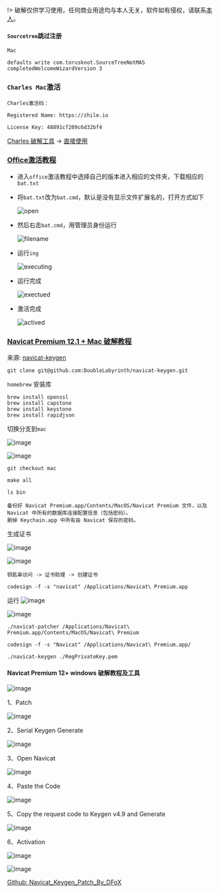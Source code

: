 

!> 破解仅供学习使用，任何商业用途均与本人无关，软件如有侵权，请联系[本人](https://github.com/Rain120)。

#### `Sourcetree`跳过注册

`Mac`

```shell
defaults write com.torusknot.SourceTreeNotMAS completedWelcomeWizardVersion 3
```

### `Charles Mac`激活

```
Charles激活码：

Registered Name: https://zhile.io

License Key: 48891cf209c6d32bf4
```

[Charles 破解工具](https://github.com/8enet/Charles-Crack) -> [直接使用](https://www.zzzmode.com/mytools/charles/)

### [Office激活教程](https://github.com/Rain120/Free-Source/blob/master/office%20%E7%A0%B4%E8%A7%A3%E6%95%99%E7%A8%8B/README.md)

- 进入`office`激活教程中选择自己的版本进入相应的文件夹，下载相应的`bat.txt`

- 将`bat.txt`改为`bat.cmd`，默认是没有显示文件扩展名的，打开方式如下

  ![open](https://camo.githubusercontent.com/793c31d81d64f2ed946053fb9bd71aac153550af/68747470733a2f2f706963332e7a68696d672e636f6d2f38302f76322d31333262336135376131626530656565323033373735353239653666336330325f68642e6a7067)

- 然后右击`bat.cmd`，用管理员身份运行

  ![filename](https://camo.githubusercontent.com/79742be03b161ac30baacc4757255a66ea63e250/68747470733a2f2f706963322e7a68696d672e636f6d2f38302f76322d61386564616362356537393063636165323831396535383238366635373633665f68642e6a7067)

- 运行`ing`

  ![executing](https://camo.githubusercontent.com/d3e4ac83c39b927564130d744920215214e49a20/68747470733a2f2f706963342e7a68696d672e636f6d2f38302f76322d36653961353662626130336266633161343765646232373762306630373632355f68642e6a7067)

- 运行完成

  ![exectued](https://camo.githubusercontent.com/25de5d5a4f35f0cdb01c0c2277ff1209ab6551d5/68747470733a2f2f706963332e7a68696d672e636f6d2f38302f76322d63663437343531316534333433353835613834373162313063393337663231645f68642e6a7067)

- 激活完成

  ![actived](https://camo.githubusercontent.com/383576cbdd7b79c2450bc024bdf8edd51e282378/68747470733a2f2f706963342e7a68696d672e636f6d2f38302f76322d64663664303832306265333830383936373536636466393133623931626161375f68642e6a7067)

### [Navicat Premium 12.1 + Mac 破解教程](https://github.com/Rain120/Free-Source/blob/master/Navicat%20Premium%2012%2B%20%E7%A0%B4%E8%A7%A3%E6%95%99%E7%A8%8B%E5%8F%8A%E5%B7%A5%E5%85%B7/README.md)

来源: [navicat-keygen](https://github.com/DoubleLabyrinth/navicat-keygen)

```shell
git clone git@github.com:DoubleLabyrinth/navicat-keygen.git
```

`homebrew` 安装库
```shell
brew install openssl
brew install capstone
brew install keystone
brew install rapidjson
```

切换分支到`mac`

![image](https://user-images.githubusercontent.com/20939839/61688376-6fbe1900-ad57-11e9-94b5-3df33a4c4e98.png ":no-zoom")

![image](https://user-images.githubusercontent.com/20939839/61688214-02aa8380-ad57-11e9-875f-b3569019422a.png ":no-zoom")

```shell
git checkout mac

make all

ls bin
```

```
备份好 Navicat Premium.app/Contents/MacOS/Navicat Premium 文件，以及 Navicat 中所有的数据库连接配置信息（包括密码）。
删掉 Keychain.app 中所有由 Navicat 保存的密码。

```

生成证书

![image](https://user-images.githubusercontent.com/20939839/61688427-91b79b80-ad57-11e9-97dc-90e4ca4e57bd.png ":no-zoom")

![image](https://user-images.githubusercontent.com/20939839/61688394-7cdb0800-ad57-11e9-997d-70aba6c3236c.png ":no-zoom")

```
钥匙串访问 -> 证书助理 -> 创建证书

codesign -f -s "navicat" /Applications/Navicat\ Premium.app
```

运行
![image](https://user-images.githubusercontent.com/20939839/61688249-16ee8080-ad57-11e9-933e-6d655d07c34e.png ":no-zoom")

![image](https://user-images.githubusercontent.com/20939839/61688264-1f46bb80-ad57-11e9-83ae-cf76f6e31321.png ":no-zoom")
```shell
./navicat-patcher /Applications/Navicat\ Premium.app/Contents/MacOS/Navicat\ Premium

codesign -f -s "Navicat" /Applications/Navicat\ Premium.app/

./navicat-keygen ./RegPrivateKey.pem
```


#### Navicat Premium 12+ windows 破解教程及工具

![image](https://user-images.githubusercontent.com/20939839/54656750-d9a48880-4b01-11e9-94cf-dfdef3b59d56.png ":no-zoom")

1、Patch

![image](https://user-images.githubusercontent.com/20939839/54657022-d9f15380-4b02-11e9-8a67-f0c335e4654c.png ":no-zoom")

2、Serial Keygen Generate

![image](https://user-images.githubusercontent.com/20939839/54656871-533c7680-4b02-11e9-8bd6-12c1c90572ac.png ":no-zoom")

3、Open Navicat

![image](https://user-images.githubusercontent.com/20939839/54656858-4029a680-4b02-11e9-95fc-0a711aa8e694.png ":no-zoom")

4、Paste the Code

![image](https://user-images.githubusercontent.com/20939839/54657113-1fae1c00-4b03-11e9-880d-84feba678dab.png ":no-zoom")

5、Copy the request code to Keygen v4.9 and Generate

![image](https://user-images.githubusercontent.com/20939839/54657152-41a79e80-4b03-11e9-91b4-de0066e0fda9.png ":no-zoom")

6、Activation

![image](https://user-images.githubusercontent.com/20939839/54656921-8252e800-4b02-11e9-88f3-405625ac0cbe.png ":no-zoom")

![image](https://user-images.githubusercontent.com/20939839/54656901-6d765480-4b02-11e9-990a-ebfb8701fdf5.png ":no-zoom")

[Github: Navicat_Keygen_Patch_By_DFoX](https://github.com/Deltafox79/Navicat_Keygen/tree/master/Navicat_Keygen_Patch_By_DFoX)

